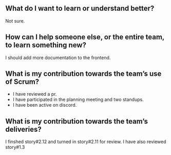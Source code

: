 ## What do I want to learn or understand better?
Not sure.

## How can I help someone else, or the entire team, to learn something new?
I should add more documentation to the frontend.

## What is my contribution towards the team’s use of Scrum?
- I have reviewed a pr.
- I have participated in the planning meeting and two standups.
- I have been active on discord.

## What is my contribution towards the team’s deliveries?
I finshed story#2.12 and turned in story#2.11 for review.
I have also reviewed story#1.3
